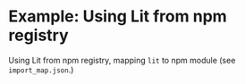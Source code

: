 # Example: Using Lit from npm registry

Using Lit from npm registry, mapping `lit` to npm module (see `import_map.json`.)

